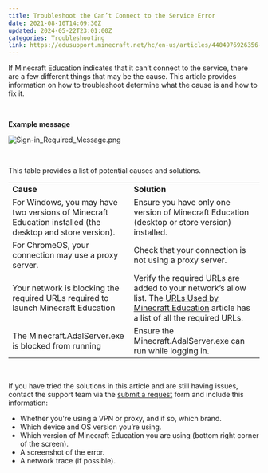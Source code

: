 ```yaml
---
title: Troubleshoot the Can’t Connect to the Service Error
date: 2021-08-10T14:09:30Z
updated: 2024-05-22T23:01:00Z
categories: Troubleshooting
link: https://edusupport.minecraft.net/hc/en-us/articles/4404976926356-Troubleshoot-the-Can-t-Connect-to-the-Service-Error
---
```


If Minecraft Education indicates that it can’t connect to the service, there are a few different things that may be the cause. This article provides information on how to troubleshoot determine what the cause is and how to fix it.

 

**Example message**

![Sign-in_Required_Message.png](https://edusupport.minecraft.net/hc/article_attachments/4404976911124)

 

This table provides a list of potential causes and solutions.

|  |  |
|----|----|
| **Cause** | **Solution** |
| For Windows, you may have two versions of Minecraft Education installed (the desktop and store version). | Ensure you have only one version of Minecraft Education (desktop or store version) installed. |
| For ChromeOS, your connection may use a proxy server. | Check that your connection is not using a proxy server. |
| Your network is blocking the required URLs required to launch Minecraft Education | Verify the required URLs are added to your network’s allow list. The [URLs Used by Minecraft Education](../Administration-and-License-Management/FAQ-IT-Admin-Guide.md) article has a list of all the required URLs. |
| The Minecraft.AdalServer.exe is blocked from running | Ensure the Minecraft.AdalServer.exe can run while logging in. |

 

If you have tried the solutions in this article and are still having issues, contact the support team via the [submit a request](https://aka.ms/MEE_New_Request) form and include this information:

- Whether you're using a VPN or proxy, and if so, which brand.
- Which device and OS version you’re using.
- Which version of Minecraft Education you are using (bottom right corner of the screen).
- A screenshot of the error.
- A network trace (if possible).
